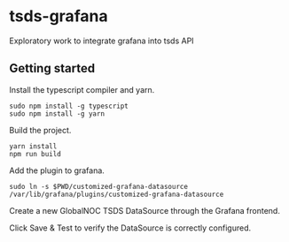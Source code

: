 # tsds-grafana
Exploratory work to integrate grafana into tsds API

## Getting started

Install the typescript compiler and yarn.

```
sudo npm install -g typescript
sudo npm install -g yarn
```

Build the project.

```
yarn install
npm run build
```

Add the plugin to grafana.

```
sudo ln -s $PWD/customized-grafana-datasource /var/lib/grafana/plugins/customized-grafana-datasource
```

Create a new GlobalNOC TSDS DataSource through the Grafana frontend.

Click Save & Test to verify the DataSource is correctly configured.
